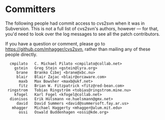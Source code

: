 # Committers

The following people had commit access to cvs2svn when it was in
Subversion. This is not a full list of cvs2svn's authors, however —
for that, you'd need to look over the log messages to see all the
patch contributors.

If you have a question or comment, please go to
https://github.com/mhagger/cvs2svn, rather than mailing any of these
people directly.

      cmpilato   C. Michael Pilato <cmpilato@collab.net>
        gstein   Greg Stein <gstein@lyra.org>
         brane   Branko Čibej <brane@xbc.nu>
         blair   Blair Zajac <blair@orcaware.com>
          maxb   Max Bowsher <maxb@ukf.net>
          fitz   Brian W. Fitzpatrick <fitz@red-bean.com>
     ringstrom   Tobias Ringström <tobias@ringstrom.mine.nu>
        kfogel   Karl Fogel <kfogel@collab.net>
      dionisos   Erik Hülsmann <e.huelsmann@gmx.net>
         david   David Summers <david@summersoft.fay.ar.us>
       mhagger   Michael Haggerty <mhagger@alum.mit.edu>
          ossi   Oswald Buddenhagen <ossi@kde.org>
